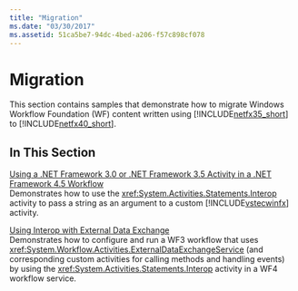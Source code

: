 ```yaml
---
title: "Migration"
ms.date: "03/30/2017"
ms.assetid: 51ca5be7-94dc-4bed-a206-f57c898cf078
---
```

# Migration
This section contains samples that demonstrate how to migrate Windows Workflow Foundation (WF) content written using [!INCLUDE[netfx35_short](../../../../includes/netfx35-short-md.md)] to [!INCLUDE[netfx40_short](../../../../includes/netfx40-short-md.md)].  
  
## In This Section  
 [Using a .NET Framework 3.0 or .NET Framework 3.5 Activity in a .NET Framework 4.5 Workflow](../../../../docs/framework/windows-workflow-foundation/samples/using-a-net-3-0-or-net-3-5-activity-in-a-net-4-5-workflow.md)  
 Demonstrates how to use the <xref:System.Activities.Statements.Interop> activity to pass a string as an argument to a custom [!INCLUDE[vstecwinfx](../../../../includes/vstecwinfx-md.md)] activity.  
  
 [Using Interop with External Data Exchange](../../../../docs/framework/windows-workflow-foundation/samples/using-interop-with-external-data-exchange.md)  
 Demonstrates how to configure and run a WF3 workflow that uses <xref:System.Workflow.Activities.ExternalDataExchangeService> (and corresponding custom activities for calling methods and handling events) by using the <xref:System.Activities.Statements.Interop> activity in a WF4 workflow service.
